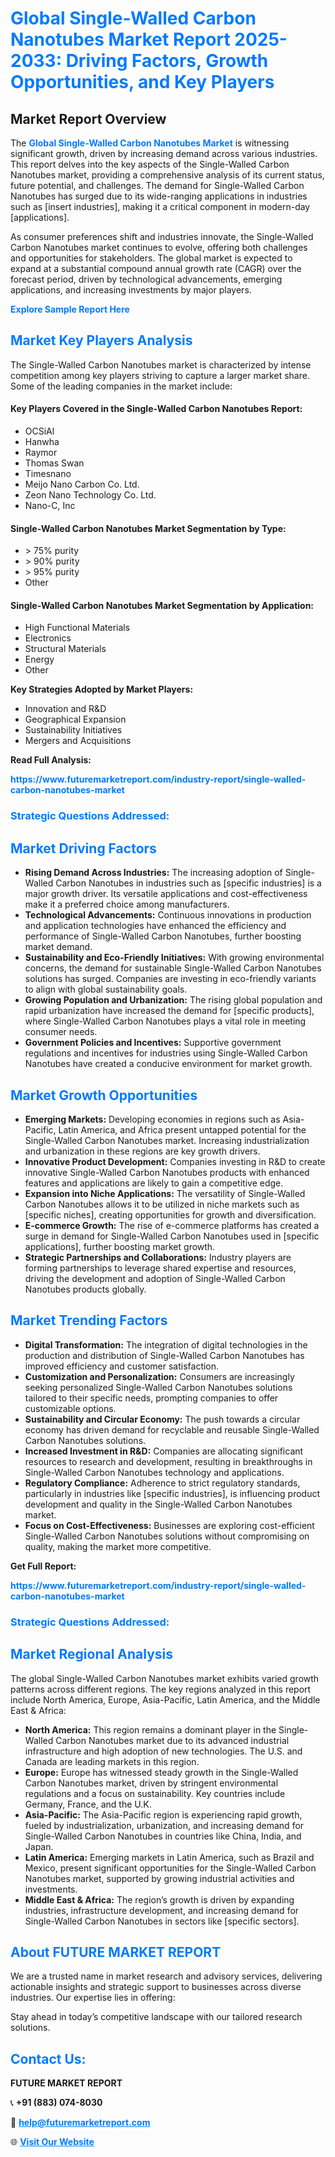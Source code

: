 <h1 style="color: #007BFF;">Global Single-Walled Carbon Nanotubes Market Report 2025-2033: Driving Factors, Growth Opportunities, and Key Players</h1>

<section id="overview">
<h2>Market Report Overview</h2>
<p>The <a href="https://www.futuremarketreport.com/industry-report/single-walled-carbon-nanotubes-market" style="color: #007BFF; text-decoration: none;"><strong>Global Single-Walled Carbon Nanotubes Market</strong></a> is witnessing significant growth, driven by increasing demand across various industries. This report delves into the key aspects of the Single-Walled Carbon Nanotubes market, providing a comprehensive analysis of its current status, future potential, and challenges. The demand for Single-Walled Carbon Nanotubes has surged due to its wide-ranging applications in industries such as [insert industries], making it a critical component in modern-day [applications].</p>
<p>As consumer preferences shift and industries innovate, the Single-Walled Carbon Nanotubes market continues to evolve, offering both challenges and opportunities for stakeholders. The global market is expected to expand at a substantial compound annual growth rate (CAGR) over the forecast period, driven by technological advancements, emerging applications, and increasing investments by major players.</p>
</section>

<section id="overview">
<p><a href="https://www.futuremarketreport.com/request-sample/reportId=27602" style="color: #007BFF; text-decoration: none;"><strong>Explore Sample Report Here</strong></a></p>
</section>

<section id="key-players">
<h2 style="color: #007BFF;">Market Key Players Analysis</h2>
<p>The Single-Walled Carbon Nanotubes market is characterized by intense competition among key players striving to capture a larger market share. Some of the leading companies in the market include:</p>
<h4>Key Players Covered in the Single-Walled Carbon Nanotubes Report:</h4>
<ul><li>OCSiAl</li><li>Hanwha</li><li>Raymor</li><li>Thomas Swan</li><li>Timesnano</li><li>Meijo Nano Carbon Co. Ltd.</li><li>Zeon Nano Technology Co. Ltd.</li><li>Nano-C, Inc</li></ul>
<h4>Single-Walled Carbon Nanotubes Market Segmentation by Type:</h4>
<ul><li>&gt; 75% purity</li><li>&gt; 90% purity</li><li>&gt; 95% purity</li><li>Other</li></ul>

<h4>Single-Walled Carbon Nanotubes Market Segmentation by Application:</h4>
<ul><li>High Functional Materials</li><li>Electronics</li><li>Structural Materials</li><li>Energy</li><li>Other</li></ul>
<p><strong>Key Strategies Adopted by Market Players:</strong></p>
<ul>
<li>Innovation and R&D</li>
<li>Geographical Expansion</li>
<li>Sustainability Initiatives</li>
<li>Mergers and Acquisitions</li>
</ul>
</section>

<section>
<p><strong>Read Full Analysis: </strong></p><a href="https://www.futuremarketreport.com/industry-report/single-walled-carbon-nanotubes-market" style="color: #007BFF; text-decoration: none;"><strong>https://www.futuremarketreport.com/industry-report/single-walled-carbon-nanotubes-market</strong></a>
<h3 style="color: #007BFF;">Strategic Questions Addressed:</h3>
</section>

<section id="driving-factors">
<h2 style="color: #007BFF;">Market Driving Factors</h2>
<ul>
<li><strong>Rising Demand Across Industries:</strong> The increasing adoption of Single-Walled Carbon Nanotubes in industries such as [specific industries] is a major growth driver. Its versatile applications and cost-effectiveness make it a preferred choice among manufacturers.</li>
<li><strong>Technological Advancements:</strong> Continuous innovations in production and application technologies have enhanced the efficiency and performance of Single-Walled Carbon Nanotubes, further boosting market demand.</li>
<li><strong>Sustainability and Eco-Friendly Initiatives:</strong> With growing environmental concerns, the demand for sustainable Single-Walled Carbon Nanotubes solutions has surged. Companies are investing in eco-friendly variants to align with global sustainability goals.</li>
<li><strong>Growing Population and Urbanization:</strong> The rising global population and rapid urbanization have increased the demand for [specific products], where Single-Walled Carbon Nanotubes plays a vital role in meeting consumer needs.</li>
<li><strong>Government Policies and Incentives:</strong> Supportive government regulations and incentives for industries using Single-Walled Carbon Nanotubes have created a conducive environment for market growth.</li>
</ul>
</section>

<section id="growth-opportunities">
<h2 style="color: #007BFF;">Market Growth Opportunities</h2>
<ul>
<li><strong>Emerging Markets:</strong> Developing economies in regions such as Asia-Pacific, Latin America, and Africa present untapped potential for the Single-Walled Carbon Nanotubes market. Increasing industrialization and urbanization in these regions are key growth drivers.</li>
<li><strong>Innovative Product Development:</strong> Companies investing in R&D to create innovative Single-Walled Carbon Nanotubes products with enhanced features and applications are likely to gain a competitive edge.</li>
<li><strong>Expansion into Niche Applications:</strong> The versatility of Single-Walled Carbon Nanotubes allows it to be utilized in niche markets such as [specific niches], creating opportunities for growth and diversification.</li>
<li><strong>E-commerce Growth:</strong> The rise of e-commerce platforms has created a surge in demand for Single-Walled Carbon Nanotubes used in [specific applications], further boosting market growth.</li>
<li><strong>Strategic Partnerships and Collaborations:</strong> Industry players are forming partnerships to leverage shared expertise and resources, driving the development and adoption of Single-Walled Carbon Nanotubes products globally.</li>
</ul>
</section>

<section id="trending-factors">
<h2 style="color: #007BFF;">Market Trending Factors</h2>
<ul>
<li><strong>Digital Transformation:</strong> The integration of digital technologies in the production and distribution of Single-Walled Carbon Nanotubes has improved efficiency and customer satisfaction.</li>
<li><strong>Customization and Personalization:</strong> Consumers are increasingly seeking personalized Single-Walled Carbon Nanotubes solutions tailored to their specific needs, prompting companies to offer customizable options.</li>
<li><strong>Sustainability and Circular Economy:</strong> The push towards a circular economy has driven demand for recyclable and reusable Single-Walled Carbon Nanotubes solutions.</li>
<li><strong>Increased Investment in R&D:</strong> Companies are allocating significant resources to research and development, resulting in breakthroughs in Single-Walled Carbon Nanotubes technology and applications.</li>
<li><strong>Regulatory Compliance:</strong> Adherence to strict regulatory standards, particularly in industries like [specific industries], is influencing product development and quality in the Single-Walled Carbon Nanotubes market.</li>
<li><strong>Focus on Cost-Effectiveness:</strong> Businesses are exploring cost-efficient Single-Walled Carbon Nanotubes solutions without compromising on quality, making the market more competitive.</li>
</ul>
</section>

<section>
<p><strong>Get Full Report: </strong></p><a href="https://www.futuremarketreport.com/industry-report/single-walled-carbon-nanotubes-market" style="color: #007BFF; text-decoration: none;"><strong>https://www.futuremarketreport.com/industry-report/single-walled-carbon-nanotubes-market</strong></a>
<h3 style="color: #007BFF;">Strategic Questions Addressed:</h3>
</section>


<section id="regional-analysis">
<h2 style="color: #007BFF;">Market Regional Analysis</h2>
<p>The global Single-Walled Carbon Nanotubes market exhibits varied growth patterns across different regions. The key regions analyzed in this report include North America, Europe, Asia-Pacific, Latin America, and the Middle East & Africa:</p>
<ul>
<li><strong>North America:</strong> This region remains a dominant player in the Single-Walled Carbon Nanotubes market due to its advanced industrial infrastructure and high adoption of new technologies. The U.S. and Canada are leading markets in this region.</li>
<li><strong>Europe:</strong> Europe has witnessed steady growth in the Single-Walled Carbon Nanotubes market, driven by stringent environmental regulations and a focus on sustainability. Key countries include Germany, France, and the U.K.</li>
<li><strong>Asia-Pacific:</strong> The Asia-Pacific region is experiencing rapid growth, fueled by industrialization, urbanization, and increasing demand for Single-Walled Carbon Nanotubes in countries like China, India, and Japan.</li>
<li><strong>Latin America:</strong> Emerging markets in Latin America, such as Brazil and Mexico, present significant opportunities for the Single-Walled Carbon Nanotubes market, supported by growing industrial activities and investments.</li>
<li><strong>Middle East & Africa:</strong> The region’s growth is driven by expanding industries, infrastructure development, and increasing demand for Single-Walled Carbon Nanotubes in sectors like [specific sectors].</li>
</ul>
</section>

<footer>
<h2 style="color: #007BFF;">About FUTURE MARKET REPORT</h2>
<p>We are a trusted name in market research and advisory services, delivering actionable insights and strategic support to businesses across diverse industries. Our expertise lies in offering:</p>

<p>Stay ahead in today’s competitive landscape with our tailored research solutions.</p>

<h2 style="color: #007BFF;">Contact Us:</h2>
<p><strong>FUTURE MARKET REPORT</strong></p>
<p>📞 <strong>+91 (883) 074-8030</strong></p>
<p>📧 <strong><a href="mailto:help@futuremarketreport.com" style="color: #007BFF;">help@futuremarketreport.com</a></strong></p>
<p>🌐 <strong><a href="https://www.futuremarketreport.com/" style="color: #007BFF;">Visit Our Website</a></strong></p>
</footer>